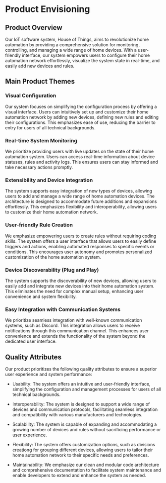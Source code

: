 # Product Envisioning

## Product Overview

Our IoT software system, House of Things, aims to revolutionize home automation by providing a comprehensive solution for monitoring, controlling, and managing a wide range of home devices. With a user-friendly interface, our system empowers users to configure their home automation network effortlessly, visualize the system state in real-time, and easily add new devices and rules.

## Main Product Themes

### Visual Configuration

Our system focuses on simplifying the configuration process by offering a visual interface. Users can intuitively set up and customize their home automation network by adding new devices, defining new rules and editing their configurations. This emphasizes ease of use, reducing the barrier to entry for users of all technical backgrounds.

### Real-time System Monitoring

We prioritize providing users with live updates on the state of their home automation system. Users can access real-time information about device statuses, rules and activity logs. This ensures users can stay informed and take necessary actions promptly.

### Extensibility and Device Integration

The system supports easy integration of new types of devices, allowing users to add and manage a wide range of home automation devices. The architecture is designed to accommodate future additions and expansions effortlessly. This emphasizes flexibility and interoperability, allowing users to customize their home automation network.

### User-friendly Rule Creation

We emphasize empowering users to create rules without requiring coding skills. The system offers a user interface that allows users to easily define triggers and actions, enabling automated responses to specific events or conditions. This encourages user autonomy and promotes personalized customization of the home automation system.

### Device Discoverability (Plug and Play)

The system supports the discoverability of new devices, allowing users to easily add and integrate new devices into their home automation system. This eliminates the need for complex manual setup, enhancing user convenience and system flexibility.

### Easy Integration with Communication Systems

We prioritize seamless integration with well-known communication systems, such as Discord. This integration allows users to receive notifications through this communication channel. This enhances user convenience and extends the functionality of the system beyond the dedicated user interface.


## Quality Attributes

Our product prioritizes the following quality attributes to ensure a superior user experience and system performance:

- Usability: The system offers an intuitive and user-friendly interface, simplifying the configuration and management processes for users of all technical backgrounds.

- Interoperability: The system is designed to support a wide range of devices and communication protocols, facilitating seamless integration and compatibility with various manufacturers and technologies.

- Scalability: The system is capable of expanding and accommodating a growing number of devices and rules without sacrificing performance or user experience.

- Flexibility: The system offers customization options, such as divisions creationg for grouping different devices, allowing users to tailor their home automation network to their specific needs and preferences.

- Maintainability: We emphasize our clean and modular code architecture and comprehensive documentation to facilitate system maintenance and enable developers to extend and enhance the system as needed.
